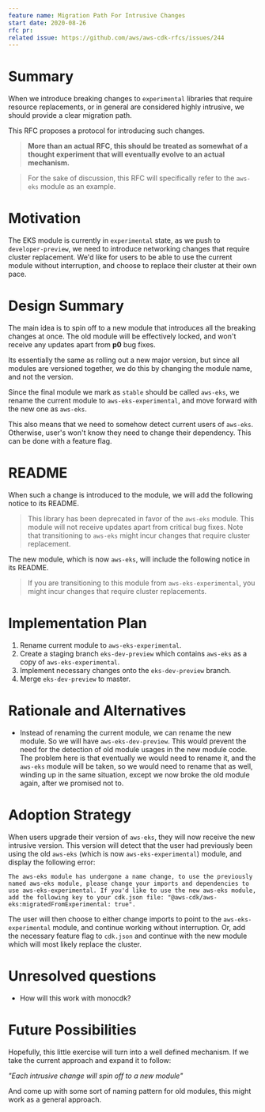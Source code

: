 ```yaml
---
feature name: Migration Path For Intrusive Changes
start date: 2020-08-26
rfc pr: 
related issue: https://github.com/aws/aws-cdk-rfcs/issues/244
---
```


# Summary

When we introduce breaking changes to `experimental` libraries that require resource replacements,
or in general are considered highly intrusive, we should provide a clear migration path.

This RFC proposes a protocol for introducing such changes.

> **More than an actual RFC, this should be treated as somewhat of a thought experiment that will eventually evolve to an actual mechanism.**

> For the sake of discussion, this RFC will specifically refer to the `aws-eks` module as an example.

# Motivation

The EKS module is currently in `experimental` state, as we push to `developer-preview`, we need to introduce networking changes that
require cluster replacement. We'd like for users to be able to use the current module without interruption, and choose to replace their cluster at their own pace.

# Design Summary

The main idea is to spin off to a new module that introduces all the breaking changes at once. The old module will be effectively locked, and won't receive any updates apart from **p0** bug fixes.

Its essentially the same as rolling out a new major version, but since all
modules are versioned together, we do this by changing the module name, and not the version.

Since the final module we mark as `stable` should be called `aws-eks`, we rename the current module to `aws-eks-experimental`, and move forward with the new one as `aws-eks`.

This also means that we need to somehow detect current users of `aws-eks`. Otherwise, user's won't know they need to change their dependency. This can be done with a feature flag.

# README

When such a change is introduced to the module, we will add the following notice to its README.

> This library has been deprecated in favor of the `aws-eks` module. This module will not receive updates apart from critical bug fixes. Note that transitioning to `aws-eks` might incur changes that require cluster replacement.

The new module, which is now `aws-eks`, will include the following notice in its README.

> If you are transitioning to this module from `aws-eks-experimental`, you might incur changes that require cluster replacements.

# Implementation Plan

1. Rename current module to `aws-eks-experimental`.
2. Create a staging branch `eks-dev-preview` which contains `aws-eks` as a copy of `aws-eks-experimental`.
3. Implement necessary changes onto the `eks-dev-preview` branch.
4. Merge `eks-dev-preview` to master.

# Rationale and Alternatives

- Instead of renaming the current module, we can rename the new module. So we will have `aws-eks-dev-preview`. This would prevent the need for the detection of old module usages in the new module code. The problem here is that eventually we would need to rename it, and the `aws-eks` module will be taken, so we would need to rename that as well, winding up in the same situation, except we now broke the old module again, after we promised not to.

# Adoption Strategy

When users upgrade their version of `aws-eks`, they will now receive the new intrusive version. This version will detect that the user had previously been using the old `aws-eks` (which is now `aws-eks-experimental`) module, and display the following error:

```console
The aws-eks module has undergone a name change, to use the previously named aws-eks module, please change your imports and dependencies to use aws-eks-experimental. If you'd like to use the new aws-eks module, add the following key to your cdk.json file: "@aws-cdk/aws-eks:migratedFromExperimental: true".
```

The user will then choose to either change imports to point to the `aws-eks-experimental` module, and continue working without interruption. Or, add the necessary feature flag to `cdk.json` and continue with the new module which will most likely replace the cluster.

# Unresolved questions

- How will this work with monocdk?

# Future Possibilities

Hopefully, this little exercise will turn into a well defined mechanism. If we take the current approach and expand it to follow:

*"Each intrusive change will spin off to a new module"*

And come up with some sort of naming pattern for old modules, this might work as a general approach.
